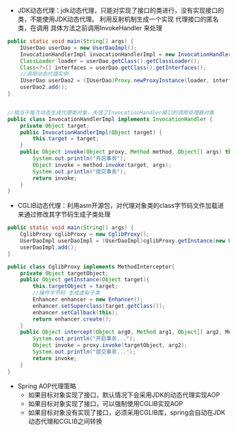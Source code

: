 - JDK动态代理：jdk动态代理，只能对实现了接口的类进行，没有实现接口的类，不能使用JDK动态代理。
利用反射机制生成一个实现
代理接口的匿名类，在调用
具体方法之前调用InvokeHandler
来处理


```java
public static void main(String[] args) {
	IUserDao userDao = new UserDaoImpl();
	InvocationHandlerImpl invocationHandlerImpl = new InvocationHandlerImpl(userDao);
	ClassLoader loader = userDao.getClass().getClassLoader();
	Class<?>[] interfaces = userDao.getClass().getInterfaces();
	//调用动态代理实例
	IUserDao userDao2 = (IUserDao)Proxy.newProxyInstance(loader, interfaces, invocationHandlerImpl);
	userDao2.add();
}


//相当于每次动态生成代理类对象，失信了InvocationHandler接口的调用处理器对象
public class InvocationHandlerImpl implements InvocationHandler {
	private Object target;
	public InvocationHandlerImpl(Object target) {
		this.target = target;
	}
	public Object invoke(Object proxy, Method method, Object[] args) throws Throwable {
		System.out.println("开启事务");
		Object invoke = method.invoke(target, args);
		System.out.println("提交事务");
		return invoke;
	}
}

```


- CGLIB动态代理：利用asm开源包，对代理对象类的class字节码文件加载进来通过修改其字节码生成子类处理

```java
public static void main(String[] args) {
	CglibProxy cglibProxy = new CglibProxy();
	UserDaoImpl userDaoImpl = (UserDaoImpl)cglibProxy.getInstance(new UserDaoImpl());
	userDaoImpl.add();
}	

public class CglibProxy implements MethodInterceptor{
	private Object targetObject;
	public Object getInstance(Object target){
		this.targetObject = target;
		//操作字节码 生成虚拟子类
		Enhancer enhancer = new Enhancer();
		enhancer.setSuperclass(target.getClass());
		enhancer.setCallback(this);
		return enhancer.create();
	}
	public Object intercept(Object arg0, Method arg1, Object[] arg2, MethodProxy proxy) throws Throwable {
		System.out.println("开启事务...");
		Object invoke = proxy.invoke(targetObject, arg2);
		System.out.println("提交事务...");
		return invoke;
	}
}

```

- Spring AOP代理策略
	- 如果目标对象实现了接口，默认情况下会采用JDK的动态代理实现AOP 
	- 如果目标对象实现了接口，可以强制使用CGLIB实现AOP 
	- 如果目标对象没有实现了接口，必须采用CGLIB库，spring会自动在JDK动态代理和CGLIB之间转换



